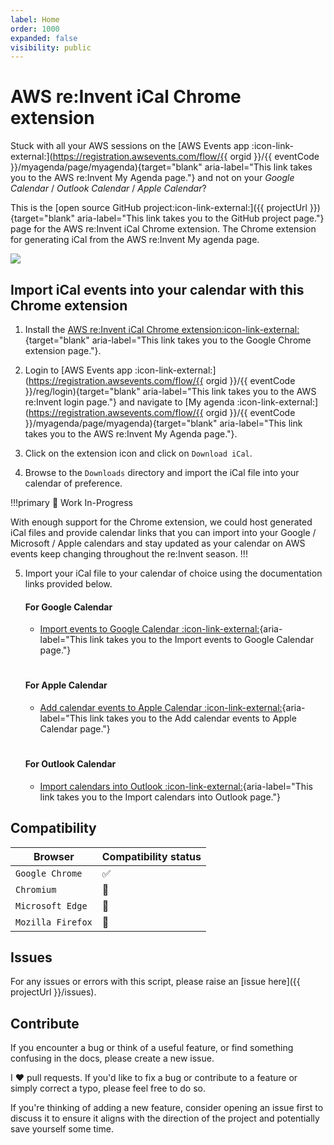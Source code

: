 ```yaml
---
label: Home
order: 1000
expanded: false
visibility: public
---
```


# AWS re:Invent iCal Chrome extension

Stuck with all your AWS sessions on the [AWS Events app :icon-link-external:](https://registration.awsevents.com/flow/{{ orgid }}/{{ eventCode }}/myagenda/page/myagenda){target="blank" aria-label="This link takes you to the AWS re:Invent My Agenda page."} and not on your *Google Calendar* / *Outlook Calendar* / *Apple Calendar*?

This is the [open source GitHub project:icon-link-external:]({{ projectUrl }}){target="blank" aria-label="This link takes you to the GitHub project page."} page for the AWS re:Invent iCal Chrome extension. The Chrome extension for generating iCal from the AWS re:Invent My agenda page.

![](/static/images/aws-reinvent-ical-chrome-extension.jpg)

## Import iCal events into your calendar with this Chrome extension

1. Install the [AWS re:Invent iCal Chrome extension:icon-link-external:](https://chromewebstore.google.com/detail/aws-reinvent-ical-chrome/lpiephijpohcafhjefjkllokgdcpepce?authuser=0&hl=en&pli=1){target="blank" aria-label="This link takes you to the Google Chrome extension page."}.

2. Login to [AWS Events app :icon-link-external:](https://registration.awsevents.com/flow/{{ orgid }}/{{ eventCode }}/reg/login){target="blank" aria-label="This link takes you to the AWS re:Invent login page."} and navigate to [My agenda :icon-link-external:](https://registration.awsevents.com/flow/{{ orgid }}/{{ eventCode }}/myagenda/page/myagenda){target="blank" aria-label="This link takes you to the AWS re:Invent My Agenda page."}.

3. Click on the extension icon and click on `Download iCal`.

4. Browse to the `Downloads` directory and import the iCal file into your calendar of preference.

!!!primary 
:construction: Work In-Progress

With enough support for the Chrome extension, we could host generated iCal files and provide calendar links that you can import into your Google / Microsoft / Apple calendars and stay updated as your calendar on AWS events keep changing throughout the re:Invent season.
!!!

5. Import your iCal file to your calendar of choice using the documentation links provided below.

    #### For Google Calendar
    - [Import events to Google Calendar :icon-link-external:](https://support.google.com/calendar/answer/37118){aria-label="This link takes you to the Import events to Google Calendar page."}
    #
    #### For Apple Calendar
    - [Add calendar events to Apple Calendar :icon-link-external:](https://support.apple.com/en-ca/guide/calendar/icl1023/mac#deve82542b62){aria-label="This link takes you to the Add calendar events to Apple Calendar page."}
    #
    #### For Outlook Calendar
    - [Import calendars into Outlook :icon-link-external:](https://support.microsoft.com/en-us/office/import-calendars-into-outlook-8e8364e1-400e-4c0f-a573-fe76b5a2d379#ID0EDDBD){aria-label="This link takes you to the Import calendars into Outlook page."}

## Compatibility

| Browser | Compatibility status |
|-------|------|
| `Google Chrome` | :white_check_mark: |
| `Chromium` | :construction: |
| `Microsoft Edge` | :construction: |
| `Mozilla Firefox` | :construction: |

## Issues

For any issues or errors with this script, please raise an [issue here]({{ projectUrl }}/issues).

## Contribute

If you encounter a bug or think of a useful feature, or find something confusing in the docs, please create a new issue.

I ♥️ pull requests. If you'd like to fix a bug or contribute to a feature or simply correct a typo, please feel free to do so.

If you're thinking of adding a new feature, consider opening an issue first to discuss it to ensure it aligns with the direction of the project and potentially save yourself some time.
